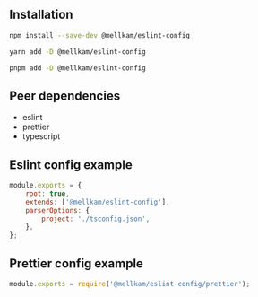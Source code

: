 ## Installation 

```bash
npm install --save-dev @mellkam/eslint-config
```

```bash
yarn add -D @mellkam/eslint-config
```

```bash
pnpm add -D @mellkam/eslint-config
```

## Peer dependencies

- eslint
- prettier
- typescript


## Eslint config example

```javascript
module.exports = {
	root: true,
	extends: ['@mellkam/eslint-config'],
	parserOptions: {
		project: './tsconfig.json',
	},
};

```

## Prettier config example

```javascript
module.exports = require('@mellkam/eslint-config/prettier');
```


